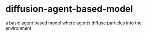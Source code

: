 # diffusion-agent-based-model
a basic agent based model where agents diffuse particles into the environment 

